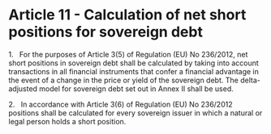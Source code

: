 # Article 11 - Calculation of net short positions for sovereign debt


1.   For the purposes of Article 3(5) of Regulation (EU) No 236/2012, net short positions in sovereign debt shall be calculated by taking into account transactions in all financial instruments that confer a financial advantage in the event of a change in the price or yield of the sovereign debt. The delta-adjusted model for sovereign debt set out in Annex II shall be used.

2.   In accordance with Article 3(6) of Regulation (EU) No 236/2012 positions shall be calculated for every sovereign issuer in which a natural or legal person holds a short position.
